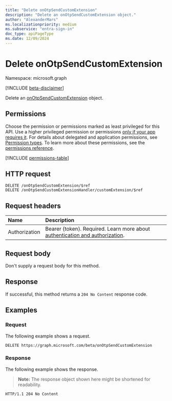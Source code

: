 ```yaml
---
title: "Delete onOtpSendCustomExtension"
description: "Delete an onOtpSendCustomExtension object."
author: "AlexanderMars"
ms.localizationpriority: medium
ms.subservice: "entra-sign-in"
doc_type: apiPageType
ms.date: 12/09/2024
---
```


# Delete onOtpSendCustomExtension

Namespace: microsoft.graph

[!INCLUDE [beta-disclaimer](../../includes/beta-disclaimer.md)]

Delete an [onOtpSendCustomExtension](../resources/onotpsendcustomextension.md) object.

## Permissions

Choose the permission or permissions marked as least privileged for this API. Use a higher privileged permission or permissions [only if your app requires it](/graph/permissions-overview#best-practices-for-using-microsoft-graph-permissions). For details about delegated and application permissions, see [Permission types](/graph/permissions-overview#permission-types). To learn more about these permissions, see the [permissions reference](/graph/permissions-reference).

<!-- {
  "blockType": "permissions",
  "name": "onotpsendcustomextensionhandler-delete-customextension-permissions"
}
-->
[!INCLUDE [permissions-table](../includes/permissions/onotpsendcustomextensionhandler-delete-customextension-permissions.md)]

## HTTP request

<!-- {
  "blockType": "ignored"
}
-->
``` http
DELETE /onOtpSendCustomExtension/$ref
DELETE /onOtpSendCustomExtensionHandler/customExtension/$ref
```

## Request headers

|Name|Description|
|:---|:---|
|Authorization|Bearer {token}. Required. Learn more about [authentication and authorization](/graph/auth/auth-concepts).|

## Request body

Don't supply a request body for this method.

## Response

If successful, this method returns a `204 No Content` response code.

## Examples

### Request

The following example shows a request.
<!-- {
  "blockType": "request",
  "name": "delete_onotpsendcustomextension"
}
-->
``` http
DELETE https://graph.microsoft.com/beta/onOtpSendCustomExtension
```


### Response

The following example shows the response.
>**Note:** The response object shown here might be shortened for readability.
<!-- {
  "blockType": "response",
  "truncated": true
}
-->
``` http
HTTP/1.1 204 No Content
```

